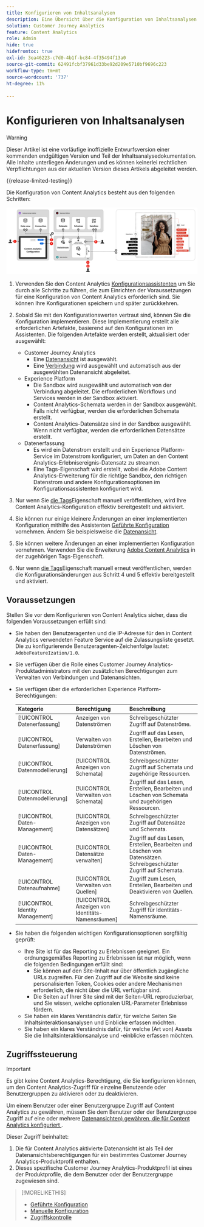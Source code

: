 ```yaml
---
title: Konfigurieren von Inhaltsanalysen
description: Eine Übersicht über die Konfiguration von Inhaltsanalysen
solution: Customer Journey Analytics
feature: Content Analytics
role: Admin
hide: true
hidefromtoc: true
exl-id: 3ea46223-c7d0-4b1f-bc84-4f35494f13a0
source-git-commit: 62491fcbf37961d33be92d209e5710bf9696c223
workflow-type: tm+mt
source-wordcount: '737'
ht-degree: 11%

---
```


# Konfigurieren von Inhaltsanalysen

>[!WARNING]
>
>Dieser Artikel ist eine vorläufige inoffizielle Entwurfsversion einer kommenden endgültigen Version und Teil der Inhaltsanalysedokumentation. Alle Inhalte unterliegen Änderungen und es können keinerlei rechtlichen Verpflichtungen aus der aktuellen Version dieses Artikels abgeleitet werden.
>

{{release-limited-testing}}

Die Konfiguration von Content Analytics besteht aus den folgenden Schritten:

![Konfiguration der Inhaltsanalyse](../assets/aca-configuration.svg)

1. Verwenden Sie den Content Analytics [Konfigurationsassistenten](guided.md) um Sie durch alle Schritte zu führen, die zum Einrichten der Voraussetzungen für eine Konfiguration von Content Analytics erforderlich sind. Sie können Ihre Konfigurationen speichern und später zurückkehren.
1. Sobald Sie mit den Konfigurationswerten vertraut sind, können Sie die Konfiguration implementieren. Diese Implementierung erstellt alle erforderlichen Artefakte, basierend auf den Konfigurationen im Assistenten. Die folgenden Artefakte werden erstellt, aktualisiert oder ausgewählt:
   * Customer Journey Analytics
      * Eine [Datenansicht](/help/data-views/data-views.md) ist ausgewählt.
      * Eine [Verbindung](/help/connections/overview.md) wird ausgewählt und automatisch aus der ausgewählten Datenansicht abgeleitet.
   * Experience Platform
      * Die Sandbox wird ausgewählt und automatisch von der Verbindung abgeleitet. Die erforderlichen Workflows und Services werden in der Sandbox aktiviert.
      * Content Analytics-Schemata werden in der Sandbox ausgewählt. Falls nicht verfügbar, werden die erforderlichen Schemata erstellt.
      * Content Analytics-Datensätze sind in der Sandbox ausgewählt. Wenn nicht verfügbar, werden die erforderlichen Datensätze erstellt.
   * Datenerfassung
      * Es wird ein Datenstrom erstellt und ein Experience Platform-Service im Datenstrom konfiguriert, um Daten an den Content Analytics-Erlebnisereignis-Datensatz zu streamen.
      * Eine Tags-Eigenschaft wird erstellt, wobei die Adobe Content Analytics-Erweiterung für die richtige Sandbox, den richtigen Datenstrom und andere Konfigurationsoptionen im Konfigurationsassistenten konfiguriert wird.
1. Nur wenn Sie [die Tags](manual.md)Eigenschaft manuell veröffentlichen, wird Ihre Content Analytics-Konfiguration effektiv bereitgestellt und aktiviert.

1. Sie können nur einige kleinere Änderungen an einer implementierten Konfiguration mithilfe des Assistenten [Geführte Konfiguration](guided.md) vornehmen. Ändern Sie beispielsweise die [Datenansicht](/help/data-views/data-views.md).
1. Sie können weitere Änderungen an einer implementierten Konfiguration vornehmen. Verwenden Sie die Erweiterung [Adobe Content Analytics](https://experienceleague.adobe.com/en/docs/experience-platform/tags/extensions/client/content-analytics/overview) in der zugehörigen Tags-Eigenschaft.
1. Nur wenn [ die Tags](manual.md)Eigenschaft manuell erneut veröffentlichen, werden die Konfigurationsänderungen aus Schritt 4 und 5 effektiv bereitgestellt und aktiviert.


## Voraussetzungen

Stellen Sie vor dem Konfigurieren von Content Analytics sicher, dass die folgenden Voraussetzungen erfüllt sind:

* Sie haben den Benutzeragenten und die IP-Adresse für den in Content Analytics verwendeten Feature Service auf die Zulassungsliste gesetzt. Die zu konfigurierende Benutzeragenten-Zeichenfolge lautet: <code>AdobeFeatureIzation/1.0</code>.
* Sie verfügen über die Rolle eines Customer Journey Analytics-Produktadministrators mit den zusätzlichen Berechtigungen zum Verwalten von Verbindungen und Datenansichten.
* Sie verfügen über die erforderlichen Experience Platform-Berechtigungen:

  | Kategorie | Berechtigung | Beschreibung |
  |---|---|---|
  | [!UICONTROL Datenerfassung] | Anzeigen von Datenströmen | Schreibgeschützter Zugriff auf Datenströme. |
  | [!UICONTROL Datenerfassung] | Verwalten von Datenströmen | Zugriff auf das Lesen, Erstellen, Bearbeiten und Löschen von Datenströmen. |
  | [!UICONTROL Datenmodellierung] | [!UICONTROL Anzeigen von Schemata] | Schreibgeschützter Zugriff auf Schemata und zugehörige Ressourcen. |
  | [!UICONTROL Datenmodellierung] | [!UICONTROL Verwalten von Schemata] | Zugriff auf das Lesen, Erstellen, Bearbeiten und Löschen von Schemata und zugehörigen Ressourcen. |
  | [!UICONTROL Daten-Management] | [!UICONTROL Anzeigen von Datensätzen] | Schreibgeschützter Zugriff auf Datensätze und Schemata. |
  | [!UICONTROL Daten-Management] | [!UICONTROL Datensätze verwalten] | Zugriff auf das Lesen, Erstellen, Bearbeiten und Löschen von Datensätzen. Schreibgeschützter Zugriff auf Schemata. |
  | [!UICONTROL Datenaufnahme] | [!UICONTROL Verwalten von Quellen] | Zugriff zum Lesen, Erstellen, Bearbeiten und Deaktivieren von Quellen. |
  | [!UICONTROL Identity Management] | [!UICONTROL Anzeigen von Identitäts-Namensräumen] | Schreibgeschützter Zugriff für Identitäts-Namensräume. |

* Sie haben die folgenden wichtigen Konfigurationsoptionen sorgfältig geprüft:

   * Ihre Site ist für das Reporting zu Erlebnissen geeignet. Ein ordnungsgemäßes Reporting zu Erlebnissen ist nur möglich, wenn die folgenden Bedingungen erfüllt sind:
      * Sie können auf den Site-Inhalt nur über öffentlich zugängliche URLs zugreifen. Für den Zugriff auf die Website sind keine personalisierten Token, Cookies oder andere Mechanismen erforderlich, die nicht über die URL verfügbar sind.
      * Die Seiten auf Ihrer Site sind mit der Seiten-URL reproduzierbar, und Sie wissen, welche optionalen URL-Parameter Erlebnisse fördern.
   * Sie haben ein klares Verständnis dafür, für welche Seiten Sie Inhaltsinteraktionsanalysen und Einblicke erfassen möchten.
   * Sie haben ein klares Verständnis dafür, für welche (Art von) Assets Sie die Inhaltsinteraktionsanalyse und -einblicke erfassen möchten.


## Zugriffssteuerung

>[!IMPORTANT]
>
>Es gibt keine Content Analytics-Berechtigung, die Sie konfigurieren können, um den Content Analytics-Zugriff für einzelne Benutzende oder Benutzergruppen zu aktivieren oder zu deaktivieren.
>

Um einem Benutzer oder einer Benutzergruppe Zugriff auf Content Analytics zu gewähren, müssen Sie dem Benutzer oder der Benutzergruppe Zugriff auf eine oder mehrere [Datenansichten) gewähren, die für Content Analytics konfiguriert ](guided.md#data-view).

Dieser Zugriff beinhaltet:

1. Die für Content Analytics aktivierte Datenansicht ist als Teil der Datenansichtsberechtigungen für ein bestimmtes Customer Journey Analytics-Produktprofil enthalten.
1. Dieses spezifische Customer Journey Analytics-Produktprofil ist eines der Produktprofile, die dem Benutzer oder der Benutzergruppe zugewiesen sind.

>[!MORELIKETHIS]
>
>* [Geführte Konfiguration](guided.md)
>* [Manuelle Konfiguration](manual.md)
>* [Zugriffskontrolle](/help/technotes/access-control.md)
>
